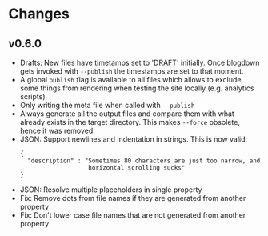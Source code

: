 # Changes

## v0.6.0

- Drafts: New files have timetamps set to 'DRAFT' initially. Once blogdown gets
  invoked with `--publish` the timestamps are set to that moment.
- A global `publish` flag is available to all files which allows to exclude
  some things from rendering when testing the site locally (e.g. analytics
  scripts)
- Only writing the meta file when called with `--publish`
- Always generate all the output files and compare them with what already
  exists in the target directory. This makes `--force` obsolete, hence it was
  removed.
- JSON: Support newlines and indentation in strings. This is now valid:
  ```
  {
    "description" : "Sometimes 80 characters are just too narrow, and
                     horizontal scrolling sucks"
  }
  ```
- JSON: Resolve multiple placeholders in single property
- Fix: Remove dots from file names if they are generated from another property
- Fix: Don't lower case file names that are not generated from another property
